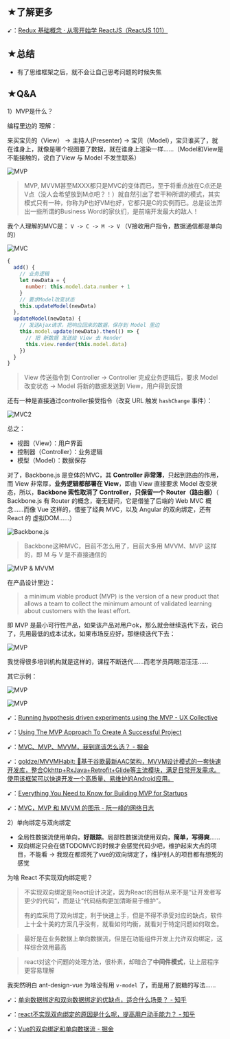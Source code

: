 ## ★了解更多

➹：[Redux 基础概念 · 从零开始学 ReactJS（ReactJS 101）](https://wizardforcel.gitbooks.io/reactjs101/Ch07/react-redux-introduction.html)

## ★总结

- 有了思维框架之后，就不会让自己思考问题的时候失焦

## ★Q&A

1）MVP是什么？

编程里边的 理解：

来买宝贝的（View） -> 主持人(Presenter) -> 宝贝（Model），宝贝谁买了，就在谁身上，就像是哪个视图要了数据，就在谁身上渲染一样……（Model和View是不能接触的，说白了View 与 Model 不发生联系）

![MVP](assets/img/2020-07-21-09-58-21.png)

> MVP, MVVM甚至MXXX都只是MVC的变体而已，至于将重点放在C点还是V点（没人会希望放到M点吧？！）就自然引出了若干种所谓的模式，其实模式只有一种，你称为P也好VM也好，它都只是C的实例而已。总是设法弄出一些所谓的Business Word的家伙们，是前端开发最大的敌人！

我个人理解的MVC是： `V -> C -> M -> V` （V接收用户指令，数据通信都是单向的）

![MVC](assets/img/2020-07-21-10-00-29.png)

``` js
{
  add() {
    // 业务逻辑
    let newData = {
      number: this.model.data.number + 1
    }
    // 要求Model改变状态
    this.updateModel(newData)
  },
  updateModel(newData) {
    // 发送Ajax请求，把响应回来的数据，保存到 Model 里边
    this.model.update(newData).then(() => {
      // 把 新数据 发送给 View 去 Render
      this.view.render(this.model.data)
    })
  }
}
```

> View 传送指令到 Controller -> Controller 完成业务逻辑后，要求 Model 改变状态 -> Model 将新的数据发送到 View，用户得到反馈

还有一种是直接通过controller接受指令（改变 URL 触发 `hashChange` 事件）：

![MVC2](assets/img/2020-07-21-10-07-13.png)

总之：

- 视图（View）：用户界面
- 控制器（Controller）：业务逻辑
- 模型（Model）：数据保存

对了，Backbone.js 是变体的MVC，其 **Controller 非常薄**，只起到路由的作用，而 View 非常厚，**业务逻辑都部署在 View**，即由 View 直接要求 Model 改变状态，所以，**Backbone 索性取消了 Controller，只保留一个 Router（路由器）**（ Backbone.js 有 Router 的概念，毫无疑问，它是借鉴了后端的 Web MVC 概念……而像 Vue 这样的，借鉴了经典 MVC，以及 Angular 的双向绑定，还有 React 的 虚拟DOM……）

![Backbone.js](assets/img/2020-07-21-10-16-19.png)

> Backbone这种MVC，目前不怎么用了，目前大多用 MVVM、MVP 这样的，即 M 与 V 是不直接通信的

![MVP & MVVM](assets/img/2020-07-21-10-28-57.png)

在产品设计里边：

> a minimum viable product (MVP) is the version of a new product that allows a team to collect the minimum amount of validated learning about customers with the least effort.

即 MVP 是最小可行性产品，如果该产品对用户ok，那么就会继续迭代下去，说白了，先用最低的成本试水，如果市场反应好，那继续迭代下去：

![MVP](assets/img/2020-07-21-09-43-09.png)

我觉得很多培训机构就是这样的，课程不断迭代……而老学员两眼泪汪汪……

其它示例：

![MVP](assets/img/2020-07-21-10-05-26.png)

![MVP](assets/img/2020-07-21-10-05-55.png)

➹：[Running hypothesis driven experiments using the MVP - UX Collective](https://uxdesign.cc/the-product-manager-and-the-mvp-a0c618b0d8fa)

➹：[Using The MVP Approach To Create A Successful Project](https://www.infomir.eu/eng/blog/articles/17-using-the-mvp/)

➹：[MVC、MVP、MVVM，我到底该怎么选？ - 掘金](https://juejin.im/post/5b3a3a44f265da630e27a7e6#heading-7)

➹：[goldze/MVVMHabit: 👕基于谷歌最新AAC架构，MVVM设计模式的一套快速开发库，整合Okhttp+RxJava+Retrofit+Glide等主流模块，满足日常开发需求。使用该框架可以快速开发一个高质量、易维护的Android应用。](https://github.com/goldze/MVVMHabit)

➹：[Everything You Need to Know for Building MVP for Startups](https://www.cloudways.com/blog/building-an-mvp/)

➹：[MVC，MVP 和 MVVM 的图示 - 阮一峰的网络日志](https://www.ruanyifeng.com/blog/2015/02/mvcmvp_mvvm.html)

2）单向绑定与双向绑定

- 全局性数据流使用单向，**好跟踪**。局部性数据流使用双向，**简单，写得爽**……
- 双向绑定只会在做TODOMVC的时候才会感觉代码少吧，维护起来大点的项目，不能看 -> 我现在都烦死了vue的双向绑定了，维护别人的项目都有想死的感觉

为啥 React 不实现双向绑定呢？

> 不实现双向绑定是React设计决定，因为React的目标从来不是“让开发者写更少的代码”，而是让“代码结构更加清晰易于维护”。
> 
> 有的库采用了双向绑定，利于快速上手，但是不得不承受对应的缺点，软件上十全十美的方案几乎没有，就看如何均衡，就看对于特定问题如何取舍。

> 最好是在业务数据上单向数据流，但是在功能组件开发上允许双向绑定，这样综合效用最高

> react对这个问题的处理方法，很朴素，却暗合了**中间件模式**，让上层程序更容易理解

我突然明白 ant-design-vue 为啥没有用 `v-model` 了，而是用了脱糖的写法……

➹：[单向数据绑定和双向数据绑定的优缺点，适合什么场景？ - 知乎](https://www.zhihu.com/question/49964363)

➹：[react不实现双向绑定的原因是什么呢，提高用户动手能力？ - 知乎](https://www.zhihu.com/question/300849926)

➹：[Vue的双向绑定和单向数据流 - 掘金](https://juejin.im/post/5ccbd11df265da035b61a771)


